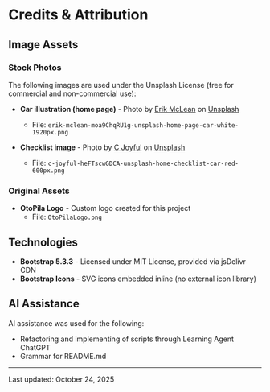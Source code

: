 # Credits & Attribution

## Image Assets

### Stock Photos

The following images are used under the Unsplash License (free for commercial and non-commercial use):

- **Car illustration (home page)** - Photo by [Erik McLean](https://unsplash.com/@introspectivedsgn) on [Unsplash](https://unsplash.com/photos/moa9ChqRU1g)
  - File: `erik-mclean-moa9ChqRU1g-unsplash-home-page-car-white-1920px.png`

- **Checklist image** - Photo by [C Joyful](https://unsplash.com/@alonly) on [Unsplash](https://unsplash.com/photos/heFTscwGDCA)
  - File: `c-joyful-heFTscwGDCA-unsplash-home-checklist-car-red-600px.png`

### Original Assets

- **OtoPila Logo** - Custom logo created for this project
  - File: `OtoPilaLogo.png`

## Technologies

- **Bootstrap 5.3.3** - Licensed under MIT License, provided via jsDelivr CDN
- **Bootstrap Icons** - SVG icons embedded inline (no external icon library)

## AI Assistance

AI assistance was used for the following:
- Refactoring and implementing of scripts through Learning Agent ChatGPT
- Grammar for README.md

---

Last updated: October 24, 2025
